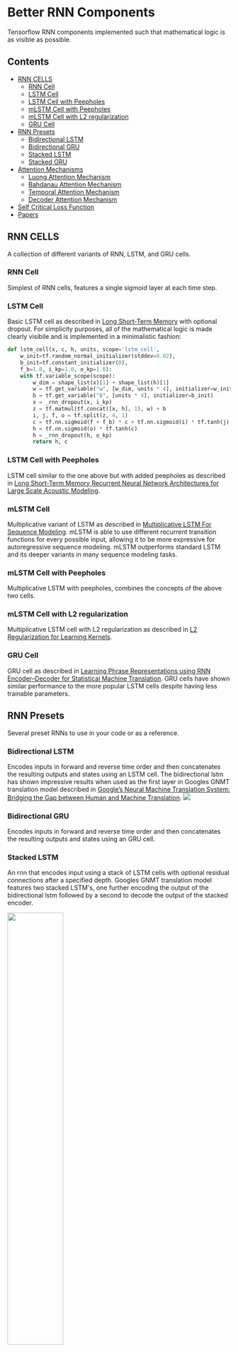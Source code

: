 # Better RNN Components
Tensorflow RNN components implemented such that mathematical logic is as visible as possible.

## Contents
* [RNN CELLS](#rnn-cells)
  * [RNN Cell](#rnn-cell)
  * [LSTM Cell](#lstm-cell)
  * [LSTM Cell with Peepholes](#lstm-cell-with-peepholes)
  * [mLSTM Cell with Peepholes](#mlstm-cell-with-peepholes)
  * [mLSTM Cell with L2 regularization](#mlstm-cell-with-l2-regularization)
  * [GRU Cell](#gru-cell)
* [RNN Presets](#rnn-presets)
  * [Bidirectional LSTM](#bidirectional-lstm)
  * [Bidirectional GRU](#bidirectional-gru)
  * [Stacked LSTM](#stacked-lstm)
  * [Stacked GRU](#stacked-gru)
* [Attention Mechanisms](#attention-mechanisms)
  * [Luong Attention Mechanism](#luong-attention-mechanism)
  * [Bahdanau Attention Mechanism](#bahdanau-attention-mechanism)
  * [Temporal Attention Mechanism](#temporal-attention-mechanism)
  * [Decoder Attention Mechanism](#decoder-attention-mechanism)
* [Self Critical Loss Function](#self-critical-loss-function)
* [Papers](#papers)

## RNN CELLS
A collection of different variants of RNN, LSTM, and GRU cells.

### RNN Cell
Simplest of RNN cells, features a single sigmoid layer at each time step.

### LSTM Cell
Basic LSTM cell as described in [Long Short-Term Memory](http://www.bioinf.jku.at/publications/older/2604.pdf) with optional dropout. For simplicity purposes, all of the mathematical logic is made clearly visibile and is implemented in a minimalistic fashion:
```python
def lstm_cell(x, c, h, units, scope='lstm_cell', 
    w_init=tf.random_normal_initializer(stddev=0.02), 
    b_init=tf.constant_initializer(0),
    f_b=1.0, i_kp=1.0, o_kp=1.0):
    with tf.variable_scope(scope):
        w_dim = shape_list(x)[1] + shape_list(h)[1]
        w = tf.get_variable("w", [w_dim, units * 4], initializer=w_init)
        b = tf.get_variable("b", [units * 4], initializer=b_init)
        x = _rnn_dropout(x, i_kp)
        z = tf.matmul(tf.concat([x, h], 1), w) + b
        i, j, f, o = tf.split(z, 4, 1)
        c = tf.nn.sigmoid(f + f_b) * c + tf.nn.sigmoid(i) * tf.tanh(j)
        h = tf.nn.sigmoid(o) * tf.tanh(c)
        h = _rnn_dropout(h, o_kp)
        return h, c
```

### LSTM Cell with Peepholes
LSTM cell similar to the one above but with added peepholes as described in [Long Short-Term Memory Recurrent Neural Network Architectures for Large Scale Acoustic Modeling](https://static.googleusercontent.com/media/research.google.com/en//pubs/archive/43905.pdf).

### mLSTM Cell
Multiplicative variant of LSTM as described in [Multiplicative LSTM For Sequence Modeling](https://arxiv.org/pdf/1609.07959.pdf). mLSTM is able to use different recurrent transition functions for every possible input, allowing it to be more expressive for autoregressive sequence modeling. mLSTM outperforms standard LSTM and its deeper variants in many sequence modeling tasks.

### mLSTM Cell with Peepholes
Multiplicative LSTM with peepholes, combines the concepts of the above two cells.

### mLSTM Cell with L2 regularization
Multiplicative LSTM cell with L2 regularization as described in [L2 Regularization for Learning Kernels](https://arxiv.org/pdf/1205.2653.pdf).

### GRU Cell
GRU cell as described in [Learning Phrase Representations using RNN Encoder–Decoder for Statistical Machine Translation](https://arxiv.org/pdf/1406.1078.pdf). GRU cells have shown similar performance to the more popular LSTM cells despite having less trainable parameters.

## RNN Presets
Several preset RNNs to use in your code or as a reference.

### Bidirectional LSTM
Encodes inputs in forward and reverse time order and then concatenates the resulting outputs and states using an LSTM cell. The bidirectional lstm has shown impressive results when used as the first layer in Googles GNMT translation model described in [Google’s Neural Machine Translation System: Bridging the Gap
between Human and Machine Translation](https://arxiv.org/pdf/1609.08144.pdf).
<img src="./gnmt-encoder.png">

### Bidirectional GRU
Encodes inputs in forward and reverse time order and then concatenates the resulting outputs and states using an GRU cell.

### Stacked LSTM
An rnn that encodes input using a stack of LSTM cells with optional residual connections after a specified depth. Googles GNMT translation model features two stacked LSTM's, one further encoding the output of the bidirectional lstm followed by a second to decode the output of the stacked encoder.

<img src="./gnmt-stacked.png" width="50%">

### Stacked GRU
An rnn that encodes input using a stack of GRU cells with optional residual connections after a specified depth.

## Attention Mechanisms
Typical attention scores:

<img src="luong-score.png">

### Luong Attention Mechanism
Luong attention function as described in [Effective Approaches to Attention-based Neural Machine Translation](https://arxiv.org/pdf/1508.04025.pdf). At every decoding step, an attention mechanism produced a probability distribution allowing the decoder to focus on specific parts of the encoder output with varying levels of "attention" or emphasis. Given "query" h[t] (the decoder cell output at time t) and h[s] (the sth encoder output) the luong score for h[s] is computed using the below equation afterwhich all of the scores are normalized using a softmax (general score above).

    score(h[t], h[s]) = h[t] . W . h[s]

### Bahdanau Attention Mechanism
Bahdanau attention function as described in [Neural Machine Translation
by Jointly Learning to Align and Translate](https://arxiv.org/pdf/1409.0473.pdf) using the "concat" score above as such:

    score(h[t], h[s]) = v . tanh(W . concat(h[t], h[s]))
    
### Temporal Attention Mechanism
Temporal attention mechanism as described in [A Deep Reinforced Model For Abstractive
Summarization](https://arxiv.org/pdf/1705.04304.pdf). This form of attention has shown impressive results at the task of machine summarization as it decreases the probabilities over portions of the encoder output that have had high probabilities in previous decoding steps therefore reducing excessive repetition in generated sequences.

### Decoder Attention Mechanism
Intra-decoder attention mechanism as described in [A Deep Reinforced Model For Abstractive
Summarization](https://arxiv.org/pdf/1705.04304.pdf). Reduces repetition in machine generated output sequences.

## Self Critical Loss Function

Self critical loss function as described in [A Deep Reinforced Model for Abstractive
Summarization](https://arxiv.org/pdf/1705.04304.pdf) to reward objective function in addition to typical cross entropy loss used for seq2seq machine learning tasks. Pseudocode for loss below:
    
    ml_losses = cross_entropy(logits, targets)
    rl_losses = (metric(sampled_outputs, targets) - metric(greedy_outputs, targets)) * cross_entropy(logits, sample_outputs)
    losses = gamma * rl_losses + (1 - gamma) * ml_losses

## Papers
Main papers used as references:
* [Long Short-Term Memory](http://www.bioinf.jku.at/publications/older/2604.pdf)
* [Long Short-Term Memory Recurrent Neural Network Architectures for Large Scale Acoustic Modeling](https://static.googleusercontent.com/media/research.google.com/en//pubs/archive/43905.pdf)
* [Multiplicative LSTM For Sequence Modeling](https://arxiv.org/pdf/1609.07959.pdf)
* [L2 Regularization for Learning Kernels](https://arxiv.org/pdf/1205.2653.pdf)
* [Learning Phrase Representations using RNN Encoder–Decoder for Statistical Machine Translation](https://arxiv.org/pdf/1406.1078.pdf)
* [Google’s Neural Machine Translation System: Bridging the Gap
between Human and Machine Translation](https://arxiv.org/pdf/1609.08144.pdf)
* [Effective Approaches to Attention-based Neural Machine Translation](https://arxiv.org/pdf/1508.04025.pdf)
* [Neural Machine Translation
by Jointly Learning to Align and Translate](https://arxiv.org/pdf/1409.0473.pdf)
* [A Deep Reinforced Model For Abstractive
Summarization](https://arxiv.org/pdf/1705.04304.pdf)
